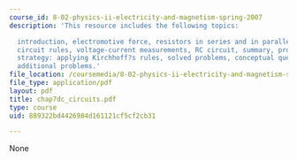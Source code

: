 ```yaml
---
course_id: 8-02-physics-ii-electricity-and-magnetism-spring-2007
description: 'This resource includes the following topics:

  introduction, electromotive force, resistors in series and in parallel, Kirchhoff?s
  circuit rules, voltage-current measurements, RC circuit, summary, problem-solving
  strategy: applying Kirchhoff?s rules, solved problems, conceptual questions, and
  additional problems.'
file_location: /coursemedia/8-02-physics-ii-electricity-and-magnetism-spring-2007/889322bd4426984d161121cf5cf2cb31_chap7dc_circuits.pdf
file_type: application/pdf
layout: pdf
title: chap7dc_circuits.pdf
type: course
uid: 889322bd4426984d161121cf5cf2cb31

---
```

None